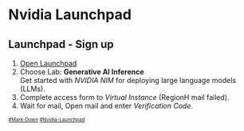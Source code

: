 # Nvidia Launchpad
## Launchpad - Sign up
1. [Open Launchpad](https://www.nvidia.com/en-us/launchpad/)
2. Choose Lab: **Generative AI Inference**  
Get started with _NVIDIA NIM_ for deploying large language models (LLMs).
4. Complete access form to _Virtual Instance_ (RegionH mail failed). 
5. Wait for mail, Open mail and enter _Verification Code_.

<sub><sub>
[#Mark-Down](https://daringfireball.net/projects/markdown/)
[#Nvidia-Launchpad](https://github.com/ollama/ollama/releases)
